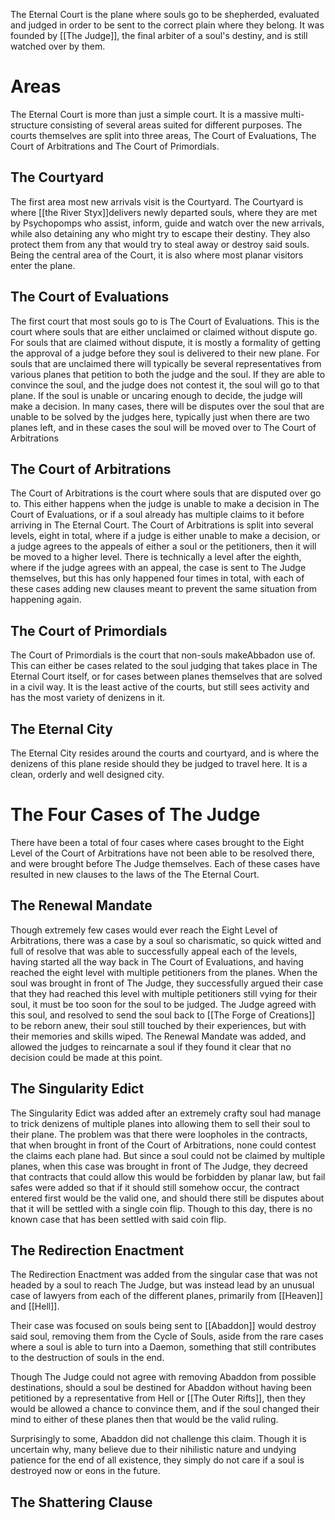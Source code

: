 The Eternal Court is the plane where souls go to be shepherded, evaluated and judged in order to be sent to the correct plain where they belong. It was founded by [[The Judge]], the final arbiter of a soul's destiny, and is still watched over by them.

# Areas

The Eternal Court is more than just a simple court. It is a massive multi-structure consisting of several areas suited for different purposes. The courts themselves are split into three areas, The Court of Evaluations, The Court of Arbitrations and The Court of Primordials.

## The Courtyard
The first area most new arrivals visit is the Courtyard. The Courtyard is where [[the River Styx]]delivers newly departed souls, where they are met by Psychopomps who assist, inform, guide and watch over the new arrivals, while also detaining any who might try to escape their destiny. They also protect them from any that would try to steal away or destroy said souls. Being the central area of the Court, it is also where most planar visitors enter the plane.

## The Court of Evaluations
The first court that most souls go to is The Court of Evaluations. This is the court where souls that are either unclaimed or claimed without dispute go. For souls that are claimed without dispute, it is mostly a formality of getting the approval of a judge before they soul is delivered to their new plane. For souls that are unclaimed there will typically be several representatives from various planes that petition to both the judge and the soul. If they are able to convince the soul, and the judge does not contest it, the soul will go to that plane. If the soul is unable or uncaring enough to decide, the judge will make a decision. In many cases, there will be disputes over the soul that are unable to be solved by the judges here, typically just when there are two planes left, and in these cases the soul will be moved over to The Court of Arbitrations

## The Court of Arbitrations
The Court of Arbitrations is the court where souls that are disputed over go to. This either happens when the judge is unable to make a decision in The Court of Evaluations, or if a soul already has multiple claims to it before arriving in The Eternal Court. The Court of Arbitrations is split into several levels, eight in total, where if a judge is either unable to make a decision, or a judge agrees to the appeals of either a soul or the petitioners, then it will be moved to a higher level. There is technically a level after the eighth, where if the judge agrees with an appeal, the case is sent to The Judge themselves, but this has only happened four times in total, with each of these cases adding new clauses meant to prevent the same situation from happening again.

## The Court of Primordials
The Court of Primordials is the court that non-souls makeAbbadon use of. This can either be cases related to the soul judging that takes place in The Eternal Court itself, or for cases between planes themselves that are solved in a civil way. It is the least active of the courts, but still sees activity and has the most variety of denizens in it.

## The Eternal City
The Eternal City resides around the courts and courtyard, and is where the denizens of this plane reside should they be judged to travel here. It is a clean, orderly and well designed city.

# The Four Cases of The Judge
There have been a total of four cases where cases brought to the Eight Level of the Court of Arbitrations have not been able to be resolved there, and were brought before The Judge themselves. Each of these cases have resulted in new clauses to the laws of the The Eternal Court.

## The Renewal Mandate
Though extremely few cases would ever reach the Eight Level of Arbitrations, there was a case by a soul so charismatic, so quick witted and full of resolve that was able to successfully appeal each of the levels, having started all the way back in The Court of Evaluations, and having reached the eight level with multiple petitioners from the planes. When the soul was brought in front of The Judge, they successfully argued their case that they had reached this level with multiple petitioners still vying for their soul, it must be too soon for the soul to be judged. The Judge agreed with this soul, and resolved to send the soul back to [[The Forge of Creations]] to be reborn anew, their soul still touched by their experiences, but with their memories and skills wiped. The Renewal Mandate was added, and allowed the judges to reincarnate a soul if they found it clear that no decision could be made at this point.

## The Singularity Edict
The Singularity Edict was added after an extremely crafty soul had manage to trick denizens of multiple planes into allowing them to sell their soul to their plane. The problem was that there were loopholes in the contracts, that when brought in front of the Court of Arbitrations, none could contest the claims each plane had. But since a soul could not be claimed by multiple planes, when this case was brought in front of The Judge, they decreed that contracts that could allow this would be forbidden by planar law, but fail safes were added so that if it should still somehow occur, the contract entered first would be the valid one, and should there still be disputes about that it will be settled with a single coin flip. Though to this day, there is no known case that has been settled with said coin flip.

## The Redirection Enactment
The Redirection Enactment was added from the singular case that was not headed by a soul to reach The Judge, but was instead lead by an unusual case of lawyers from each of the different planes, primarily from [[Heaven]] and [[Hell]].

Their case was focused on souls being sent to [[Abaddon]] would destroy said soul, removing them from the Cycle of Souls, aside from the rare cases where a soul is able to turn into a Daemon, something that still contributes to the destruction of souls in the end.

Though The Judge could not agree with removing Abaddon from possible destinations, should a soul be destined for Abaddon without having been petitioned by a representative from Hell or [[The Outer Rifts]], then they would be allowed a chance to convince them, and if the soul changed their mind to either of these planes then that would be the valid ruling.

Surprisingly to some, Abaddon did not challenge this claim. Though it is uncertain why, many believe due to their nihilistic nature and undying patience for the end of all existence, they simply do not care if a soul is destroyed now or eons in the future.

## The Shattering Clause